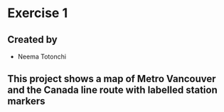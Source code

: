 # Exercise 1

## Created by
- Neema Totonchi

## This project shows a map of Metro Vancouver and the Canada line route with labelled station markers